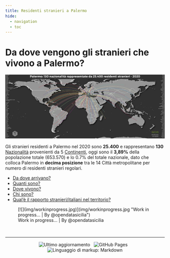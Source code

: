 ```yaml
---
title: Residenti stranieri a Palermo
hide:
  - navigation
  - toc
---
```

<style> 
/*.md-content__inner {padding-top: .5rem;  padding-bottom: .5rem; background-image:url({{ config.site_url}}img/covid19_sfondo.png);  background-repeat: no-repeat;  background-attachment: scroll;  background-position: center center;  background-size: contain;}*/
/*.md-typeset .md-content__button {display: none!important; }*/
/*.md-typeset h1, .md-typeset h2 {   display: none!important; }*/
.md-footer__inner {   display: none!important; }
.md-typeset h5 {text-transform: none!important; color: #212529!important;}
.md-typeset h3 { font-weight: bold!important; color: #212529!important;}
[dir=ltr] .md-top { margin-left: 97.1%!important;}
</style>

# Da dove vengono gli stranieri che vivono a Palermo?
[![](img/world_clip.jpg)](img/world.jpg "Distribuzione geografica per tipologie di Aree - Scarica il file ad alta risoluzione | Realizzato con QGIS")

Gli stranieri residenti a Palermo nel 2020 sono **25.400** e rappresentano **130** [Nazionalità](https://it.wikipedia.org/wiki/Geoschema_delle_Nazioni_Unite#Asia_occidentale_(Western_Asia)) provenienti da 5 [Continenti](https://it.wikipedia.org/wiki/Continente), oggi sono il **3,89%** della popolazione totale (653.570) e lo 0.7% del totale nazionale, dato che colloca Palermo in **decima posizione** tra le 14 Città metropolitane per numero di residenti stranieri regolari.<br>

- [Da dove arrivano?](dove/provenienza/)
- [Quanti sono?](dove/quanti/)
- [Dove vivono?](dove/dove_vivono/)
- [Chi sono?](dove/chi)
- [Qual’è il rapporto stranieri/italiani nel territorio?](rapporto/rapporto/)


<figure markdown>
[![](img/workinprogress.jpg)](img/workinprogress.jpg "Work in progress... | By @opendatasicilia")
  <figcaption>Work in progress... | By @opendatasicilia</figcaption>
</figure>



<body>
<br>
<hr> 
<p align="center"> <img src="https://img.shields.io/github/last-commit/opendatasicilia/OpenDataSicilia-per-il-Coronavirus?color=ff9900&label=Ultimo%20aggiornamento&logo=github&logoColor=ff9900&style=for-the-badge" title="Ultimo aggiornamento">&nbsp;&nbsp;&nbsp;<img src="https://img.shields.io/github/workflow/status/opendatasicilia/OpenDataSicilia-per-il-Coronavirus/gh-deploy?color=ff9900&label=GitHub%20Pages&logo=HTML5&logoColor=ff9900&style=for-the-badge" title="GitHub Pages">&nbsp;&nbsp;&nbsp;
<img src="https://img.shields.io/static/v1?label=Linguaggio%20di%20markup&message=Markdown&color=ff9900&logo=Markdown&logoColor=ff9900&style=for-the-badge" title="Linguaggio di markup: Markdown">   </p>
   </body>
